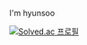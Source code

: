I'm hyunsoo


[![Solved.ac
프로필](http://mazassumnida.wtf/api/generate_badge?boj=jkl0124)](https://solved.ac/jkl0124)
